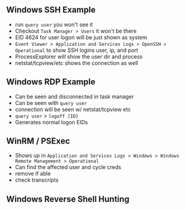 ## Windows SSH Example
* run `query user` you won't see it
* Checkout `Task Manager > Users` it won't be there
* EID 4624 for user logon will be just shown as system
* `Event Viewer > Application and Services Logs > OpenSSH > Operational` to show SSH logins user, ip, and port
* ProcessExplorer will show the user dir and process
* netstat/tcpview/etc shows the connection as well

## Windows RDP Example
* Can be seen and disconnected in task manager
* Can be seen with `query user`
* connection will be seen w/ netstat/tcpview etc
* `query user` > `logoff [ID]`
* Generates normal logon EIDs

## WinRM / PSExec
* Shows up in `Application and Services Logs > Windows > Windows Remote Management > Operational`
* Can find the affected user and cycle creds
* remove if able
* check transcripts

## Windows Reverse Shell Hunting
